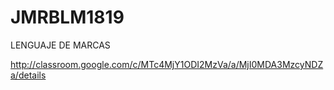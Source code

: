 # JMRBLM1819
LENGUAJE DE MARCAS



http://classroom.google.com/c/MTc4MjY1ODI2MzVa/a/MjI0MDA3MzcyNDZa/details

